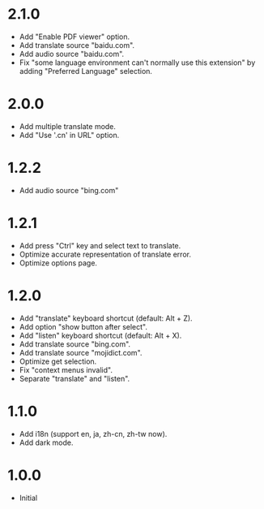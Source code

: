 # 2.1.0
- Add "Enable PDF viewer" option.
- Add translate source "baidu.com".
- Add audio source "baidu.com".
- Fix "some language environment can't normally use this extension" by adding "Preferred Language" selection.
# 2.0.0
- Add multiple translate mode.
- Add "Use '.cn' in URL" option.
# 1.2.2
- Add audio source "bing.com"
# 1.2.1
- Add press "Ctrl" key and select text to translate.
- Optimize accurate representation of translate error.
- Optimize options page.
# 1.2.0
- Add "translate" keyboard shortcut (default: Alt + Z).
- Add option "show button after select".
- Add "listen" keyboard shortcut (default: Alt + X).
- Add translate source "bing.com".
- Add translate source "mojidict.com".
- Optimize get selection.
- Fix "context menus invalid".
- Separate "translate" and "listen".
# 1.1.0
- Add i18n (support en, ja, zh-cn, zh-tw now).
- Add dark mode.
# 1.0.0
- Initial